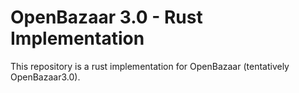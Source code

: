 # OpenBazaar 3.0 - Rust Implementation

This repository is a rust implementation for OpenBazaar (tentatively OpenBazaar3.0).
